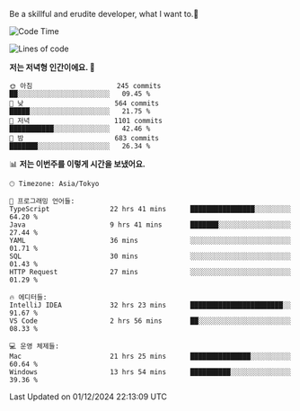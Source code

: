 Be a skillful and erudite developer, what I want to.👶

<!--START_SECTION:waka-->
![Code Time](http://img.shields.io/badge/Code%20Time-1%2C451%20hrs%2016%20mins-blue)

![Lines of code](https://img.shields.io/badge/%EC%A0%80%EB%8A%94%20%EC%97%AC%ED%83%9C%EA%B9%8C%EC%A7%80%20-912.6%20thousand%20%EC%A4%84%EC%9D%98%20%EC%BD%94%EB%93%9C%EB%A5%BC%20%EC%9E%91%EC%84%B1%ED%96%88%EC%96%B4%EC%9A%94.-blue)

**저는 저녁형 인간이에요. 🦉** 

```text
🌞 아침                     245 commits         ██░░░░░░░░░░░░░░░░░░░░░░░   09.45 % 
🌆 낮　                     564 commits         █████░░░░░░░░░░░░░░░░░░░░   21.75 % 
🌃 저녁                     1101 commits        ███████████░░░░░░░░░░░░░░   42.46 % 
🌙 밤　                     683 commits         ███████░░░░░░░░░░░░░░░░░░   26.34 % 
```


📊 **저는 이번주를 이렇게 시간을 보냈어요.** 

```text
🕑︎ Timezone: Asia/Tokyo

💬 프로그래밍 언어들: 
TypeScript               22 hrs 41 mins      ████████████████░░░░░░░░░   64.20 % 
Java                     9 hrs 41 mins       ███████░░░░░░░░░░░░░░░░░░   27.44 % 
YAML                     36 mins             ░░░░░░░░░░░░░░░░░░░░░░░░░   01.71 % 
SQL                      30 mins             ░░░░░░░░░░░░░░░░░░░░░░░░░   01.43 % 
HTTP Request             27 mins             ░░░░░░░░░░░░░░░░░░░░░░░░░   01.29 % 

🔥 에디터들: 
IntelliJ IDEA            32 hrs 23 mins      ███████████████████████░░   91.67 % 
VS Code                  2 hrs 56 mins       ██░░░░░░░░░░░░░░░░░░░░░░░   08.33 % 

💻 운영 체제들: 
Mac                      21 hrs 25 mins      ███████████████░░░░░░░░░░   60.64 % 
Windows                  13 hrs 54 mins      ██████████░░░░░░░░░░░░░░░   39.36 % 
```


 Last Updated on 01/12/2024 22:13:09 UTC
<!--END_SECTION:waka-->
